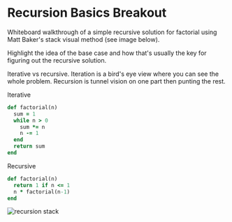 # Recursion Basics Breakout
Whiteboard walkthrough of a simple recursive solution for factorial using Matt Baker's stack visual method (see image below).

Highlight the idea of the base case and how that's usually the key for figuring out the recursive solution.

Iterative vs recursive. Iteration is a bird's eye view where you can see the whole problem. Recursion is tunnel vision on one part then punting the rest.

Iterative
```ruby
def factorial(n)
  sum = 1
  while n > 0
    sum *= n
    n -= 1
  end
  return sum
end
```

Recursive 
```ruby
def factorial(n)
  return 1 if n <= 1
  n * factorial(n-1) 
end
```

![recursion stack](../../img/recursion.png)
